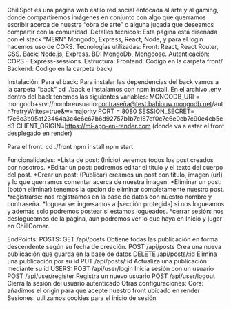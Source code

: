 ChillSpot es una página web estilo red social enfocada al arte y al gaming, donde compartiremos imágenes en conjunto con algo que querramos escribir acerca de nuestra “obra de arte” o alguna jugada que deseamos compartir con la comunidad.
Detalles técnicos:
Esta página está diseñada con el stack “MERN” Mongodb, Express, React, Node, y para el login hacemos uso de CORS.
Tecnologías utilizadas:
Front: React, React Router, CSS.
Back: Node.js, Express.
BD: MongoDb, Mongoose.
Autenticación: CORS – Express-sessions.
Estructura:
Frontend: Codigo en la carpeta front/
Backend: Codigo en la carpeta back/

Instalación:
Para el back:
Para instalar las dependencias del back vamos a la carpeta “back” cd ./back e instalamos con npm install. En el archivo .env dentro del back tenemos las siguientes variables: 
MONGODB_URI = mongodb+srv://nombreusuario:contraseña@test.babiouw.mongodb.net/auth?retryWrites=true&w=majority
PORT = 8080
SESSION_SECRET= f7e6c3b95af23464a3c4e6c67b6d92757b1b7c187df0c7e6e0cb7c90e4cb5ed3
CLIENT_ORIGIN=https://mi-app-en-render.com (donde va a estar el front desplegado en render)

Para el front: 
cd ./front
npm install
npm start

Funcionalidades: 
*Lista de post: (Inicio) veremos todos los post creados por nosotros.
*Editar un post: podremos editar el titulo y el texto del cuerpo del post.
*Crear un post: (Publicar) creamos un post con titulo, imagen (url) y lo que querramos comentar acerca de nuestra imagen.
*Eliminar un post: (botón eliminar) tenemos la opción de eliminar completamente nuestro post.
*registrarse: nos registramos en la base de datos con nuestro nombre y contraseña.
*loguearse: ingresamos a [sección protegida] si nos logueamos y además solo podremos postear si estamos logueados.
*cerrar sesión: nos deslogueamos de la página, aun podremos ver lo que haya en Inicio y jugar en ChillCorner.

EndPoints:
POSTS:
GET /api/posts
Obtiene todas las publicación en forma descendente según su fecha de creación.
POST /api/posts
Crea una nueva publicación que guarda en la base de datos
DELETE /api/posts/:id 
Elimina una publicación por su id
PUT /api/posts/:id
Actualiza una publicación mediante su id 
USERS:
POST /api/user/login 
Inicia sesión con un usuario
POST /api/user/register
Registra un nuevo usuario
POST /api/user/logout
Cierra la sesión del usuario autenticado
Otras configuraciones:
Cors: añadimos el origin para que acepte nuestro front ubicado en render
Sesiones: utilizamos cookies para el inicio de sesión 

